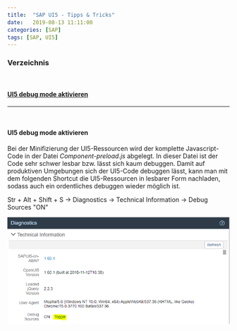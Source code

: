 ```yaml
---
title:  "SAP UI5 - Tipps & Tricks"
date:   2019-08-13 11:11:00
categories: [SAP]
tags: [SAP, UI5]
---
```


### Verzeichnis
<br>

#### [UI5 debug mode aktivieren](#debug_mode)
***
<br>


#### **UI5 debug mode aktivieren** <a name="debug_mode"></a>
Bei der Minifizierung der UI5-Ressourcen wird der komplette Javascript-Code in der Datei *Component-preload.js* abgelegt. In dieser Datei ist der Code sehr schwer lesbar bzw. lässt sich kaum debuggen. Damit auf produktiven Umgebungen sich der UI5-Code debuggen lässt, kann man mit dem folgenden Shortcut die UI5-Ressourcen in lesbarer Form nachladen, sodass auch ein ordentliches debuggen wieder möglich ist.

Str + Alt + Shift + S &rarr; Diagnostics &rarr; Technical Information &rarr; Debug Sources "ON"

![Diagnostics](/images/screenshot/ui5_diagnostics.png "UI5 Diagnostics")


